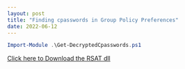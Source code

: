 ```yaml
---
layout: post
title: "Finding cpasswords in Group Policy Preferences"
date: 2022-06-12
---
```


~~~powershell
Import-Module .\Get-DecryptedCpasswords.ps1
~~~

[Click here to Download the RSAT dll](/assets/Get-DecryptedCpasswords.ps1)



<!-- <p>Copy the Microsoft.ActiveDirectory.Management.dll from a computer that has RSAT installed from the following location:</P>

<ul><li>C:\Windows\Microsoft.NET\assembly\GAC_64\Microsoft.ActiveDirectory.Management</li></ul>

![useful image]({{ https://jdsecdef.github.io/ }}/assets/ADRSATdll.png)

<p>Then import the DLL as a module using the following command:</p>

<pre><code>Import-Module .\Microsoft.ActiveDirectory.Management.dll</code></pre>

[Click here to Download the RSAT dll](/assets/Microsoft.ActiveDirectory.Management.dll) -->